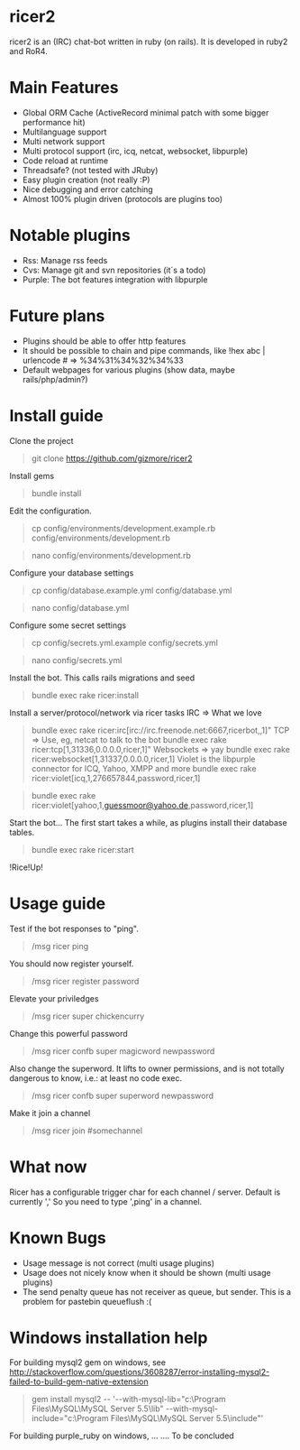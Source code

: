 ricer2
=====
ricer2 is an (IRC) chat-bot written in ruby (on rails). It is developed in ruby2 and RoR4.


Main Features
=============
- Global ORM Cache (ActiveRecord minimal patch with some bigger performance hit)
- Multilanguage support
- Multi network support
- Multi protocol support (irc, icq, netcat, websocket, libpurple)
- Code reload at runtime
- Threadsafe? (not tested with JRuby)
- Easy plugin creation (not really :P)
- Nice debugging and error catching
- Almost 100% plugin driven (protocols are plugins too)


Notable plugins
===============
- Rss: Manage rss feeds
- Cvs: Manage git and svn repositories (it´s a todo)
- Purple: The bot features integration with libpurple 


Future plans
============
- Plugins should be able to offer http features
- It should be possible to chain and pipe commands, like !hex abc | urlencode # => %34%31%34%32%34%33
- Default webpages for various plugins (show data, maybe rails/php/admin?)


Install guide
=============
Clone the project
> git clone https://github.com/gizmore/ricer2

Install gems
> bundle install

Edit the configuration.
> cp config/environments/development.example.rb config/environments/development.rb

> nano config/environments/development.rb

Configure your database settings
> cp config/database.example.yml config/database.yml

> nano config/database.yml

Configure some secret settings
> cp config/secrets.yml.example config/secrets.yml

> nano config/secrets.yml

Install the bot. This calls rails migrations and seed
> bundle exec rake ricer:install

Install a server/protocol/network via ricer tasks
IRC => What we love
> bundle exec rake ricer:irc[irc://irc.freenode.net:6667,ricerbot,,1]"
TCP => Use, eg, netcat to talk to the bot
> bundle exec rake ricer:tcp[1,31336,0.0.0.0,ricer,1]"
Websockets => yay
> bundle exec rake ricer:websocket[1,31337,0.0.0.0,ricer,1]
Violet is the libpurple connector for ICQ, Yahoo, XMPP and more
> bundle exec rake ricer:violet[icq,1,276657844,password,ricer,1]

> bundle exec rake ricer:violet[yahoo,1,guessmoor@yahoo.de,password,ricer,1]

Start the bot...  The first start takes a while, as plugins install their database tables.
> bundle exec rake ricer:start 

!Rice!Up!

Usage guide
===========
Test if the bot responses to "ping".
> /msg ricer ping

You should now register yourself.
> /msg ricer register password

Elevate your priviledges
> /msg ricer super chickencurry

Change this powerful password
> /msg ricer confb super magicword newpassword

Also change the superword.
It lifts to owner permissions, and is not totally dangerous to know, i.e.: at least no code exec.
> /msg ricer confb super superword newpassword

Make it join a channel
> /msg ricer join #somechannel


What now
========
Ricer has a configurable trigger char for each channel / server.
Default is currently ','
So you need to type ',ping' in a channel.


Known Bugs
==========
- Usage message is not correct (multi usage plugins)
- Usage does not nicely know when it should be shown (multi usage plugins)
- The send penalty queue has not receiver as queue, but sender. This is a problem for pastebin queueflush :(


Windows installation help
=========================
For building mysql2 gem on windows, see http://stackoverflow.com/questions/3608287/error-installing-mysql2-failed-to-build-gem-native-extension
> gem install mysql2 -- '--with-mysql-lib="c:\Program Files\MySQL\MySQL Server 5.5\lib" --with-mysql-include="c:\Program Files\MySQL\MySQL Server 5.5\include"'

For building purple_ruby on windows, ...
.... To be concluded
